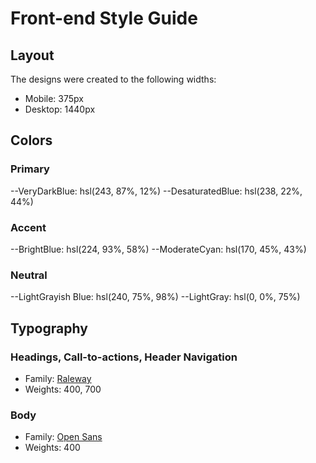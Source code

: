 # Front-end Style Guide

## Layout

The designs were created to the following widths:

- Mobile: 375px
- Desktop: 1440px

## Colors

### Primary

--VeryDarkBlue: hsl(243, 87%, 12%)
--DesaturatedBlue: hsl(238, 22%, 44%)

### Accent

--BrightBlue: hsl(224, 93%, 58%)
--ModerateCyan: hsl(170, 45%, 43%)

### Neutral

--LightGrayish Blue: hsl(240, 75%, 98%)
--LightGray: hsl(0, 0%, 75%)

## Typography

### Headings, Call-to-actions, Header Navigation

- Family: [Raleway](https://fonts.google.com/specimen/Raleway)
- Weights: 400, 700

### Body

- Family: [Open Sans](https://fonts.google.com/specimen/Open+Sans)
- Weights: 400